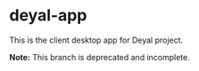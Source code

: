 # deyal-app
This is the client desktop app for Deyal project.

**Note:** This branch is deprecated and incomplete.
